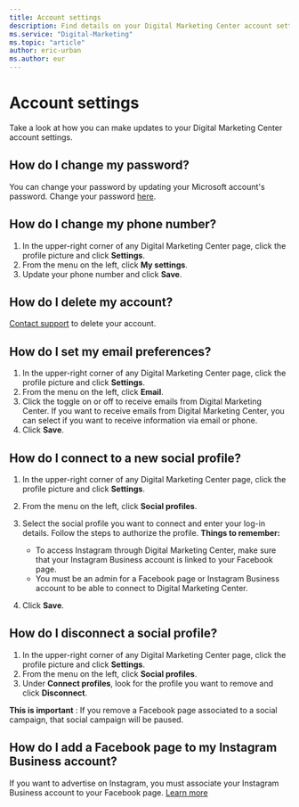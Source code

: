 ```yaml
---
title: Account settings
description: Find details on your Digital Marketing Center account settings.
ms.service: "Digital-Marketing"
ms.topic: "article"
author: eric-urban
ms.author: eur
---
```


# Account settings

Take a look at how you can make updates to your Digital Marketing Center account settings.

## How do I change my password?
You can change your password by updating your Microsoft account's password. Change your password [here](https://go.microsoft.com/fwlink?LinkId=2111408).

## How do I change my phone number?
1. In the upper-right corner of any Digital Marketing Center page, click the profile picture and click **Settings**.
1. From the menu on the left, click **My settings**.
1. Update your phone number and click **Save**.

## How do I delete my account?
[Contact support](./hlp_DMC_Support.md) to delete your account.

## How do I set my email preferences?
1. In the upper-right corner of any Digital Marketing Center page, click the profile picture and click **Settings**.
1. From the menu on the left, click **Email**.
1. Click the toggle on or off to receive emails from Digital Marketing Center. If you want to receive emails from Digital Marketing Center, you can select if you want to receive information via email or phone.
1. Click **Save**.

## How do I connect to a new social profile?
1. In the upper-right corner of any Digital Marketing Center page, click the profile picture and click **Settings**.
1. From the menu on the left, click **Social profiles**.
1. Select the social profile you want to connect and enter your log-in details. Follow the steps to authorize the profile. 					 					**Things to remember:**					 
   - To access Instagram through Digital Marketing Center, make sure that your Instagram Business account is linked to your Facebook page.
   - You must be an admin for a Facebook page or Instagram Business account to be able to connect to Digital Marketing Center.

1. Click **Save**.

## How do I disconnect a social profile?
1. In the upper-right corner of any Digital Marketing Center page, click the profile picture and click **Settings**.
1. From the menu on the left, click **Social profiles**.
1. Under **Connect profiles**, look for the profile you want to remove and click **Disconnect**.

**This is important** : If you remove a Facebook page associated to a social campaign, that social campaign will be paused.
## How do I add a Facebook page to my Instagram Business account?
If you want to advertise on Instagram, you must associate your Instagram Business account to your Facebook page. [Learn more](https://go.microsoft.com/fwlink?LinkId=2110520)


